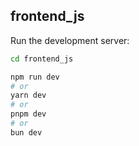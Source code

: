 ## frontend_js

Run the development server:

```bash
cd frontend_js
```

```bash
npm run dev
# or
yarn dev
# or
pnpm dev
# or
bun dev
```
